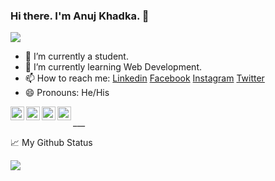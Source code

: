 ### Hi there. I'm Anuj Khadka. 👋
![](https://visitor-badge.glitch.me/badge?page_id=Anuj-Khadka)

<!--
**Anuj-Khadka/Anuj-Khadka** is a ✨ _special_ ✨ repository because its `README.md` (this file) appears on your GitHub profile.

Here are some ideas to get you started:

- 👯 I’m looking to collaborate on ...
- 🤔 I’m looking for help with ...
- 💬 Ask me about ...

- ⚡ Fun fact: ...
-->
- 🔭 I’m currently a student.
- 🌱 I’m currently learning Web Development.
- 📫 How to reach me: 
[Linkedin](https://www.linkedin.com/in/anuj-khadka-821b0a210/) 
[Facebook]()
[Instagram](https://www.instagram.com/anuj_khadka008/)
[Twitter](https://twitter.com/Anuj_Khadka008)
- 😄 Pronouns: He/His


<a href="https://discord.com/">
  <img align="left" alt="Anuj Khadka's discord" width="22px" src="https://raw.githubusercontent.com/peterthehan/peterthehan/master/assets/discord.svg" />
</a>
<a href="https://twitter.com/Anuj_Khadka008">
  <img align="left" alt="Anuj Khadka | Twitter" width="22px" src="https://raw.githubusercontent.com/peterthehan/peterthehan/master/assets/twitter.svg" />
</a>
<a href="https://www.linkedin.com/in/anuj-khadka-821b0a210/">
  <img align="left" alt="Anuj Khadka's LinkedIn" width="22px" src="https://raw.githubusercontent.com/peterthehan/peterthehan/master/assets/linkedin.svg" />
</a>
<a href="https://www.facebook.com/">
  <img align="left" alt="Anuj Khadka's Facebook" width="22px" src="https://raw.githubusercontent.com/peterthehan/peterthehan/master/assets/facebook.svg" />
</a>

<!--
<a href="https://www.instagram.com/anuj_khadka008/">
  <img align="left" alt="Anuj Khadka's Instagram" width="22px" src="https://raw.githubusercontent.com/peterthehan/peterthehan/master/assets/instagram.svg" />
</a>
-->

<br />
<!--END_SECTION:waka-->
___


📈 My Github Status
<p align="left"> <img src="https://github-readme-stats.vercel.app/api?username=Anuj-Khadka&&show_icons=true&theme=dark&border_radius=15%&hide_border=true" />

